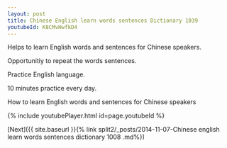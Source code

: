 ```yaml
---
layout: post
title: Chinese English learn words sentences Dictionary 1039 
youtubeId: K8CMvHwfkD4
---
```

 
 
Helps to learn English words and sentences for Chinese speakers.

Opportunitiy to repeat the words sentences. 

Practice English language. 
 
10 minutes practice every day. 
 
How to learn English words and sentences for Chinese speakers 
 
{% include youtubePlayer.html id=page.youtubeId %}
 
 
[Next]({{ site.baseurl }}{% link  split2/_posts/2014-11-07-Chinese english learn words sentences dictionary 1008 .md%})
 
